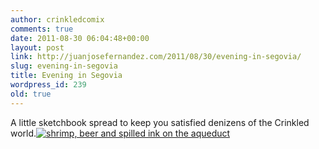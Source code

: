 ```yaml
---
author: crinkledcomix
comments: true
date: 2011-08-30 06:04:48+00:00
layout: post
link: http://juanjosefernandez.com/2011/08/30/evening-in-segovia/
slug: evening-in-segovia
title: Evening in Segovia
wordpress_id: 239
old: true
---
```


A little sketchbook spread to keep you satisfied denizens of the Crinkled world.[![shrimp, beer and spilled ink on the aqueduct](http://fernandezjuanjose.files.wordpress.com/2011/08/sketchbook-18.jpeg?w=387)](http://fernandezjuanjose.files.wordpress.com/2011/08/sketchbook-18.jpeg)[
](http://fernandezjuanjose.files.wordpress.com/2011/08/sketchbook-16.jpeg)
